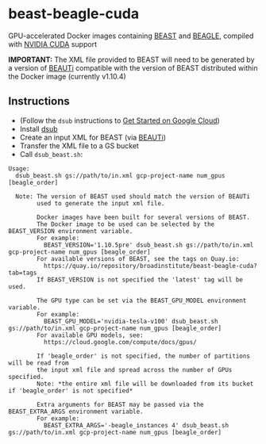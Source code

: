 
# beast-beagle-cuda
GPU-accelerated Docker images containing [BEAST](http://beast.community/about) and [BEAGLE](http://beast.community/beagle), compiled with [NVIDIA CUDA](https://developer.nvidia.com/cuda-zone) support

**IMPORTANT:** The XML file provided to BEAST will need to be generated by a version of [BEAUTi](http://beast.community/beauti) compatible with the version of BEAST distributed within the Docker image (currently v1.10.4)

## Instructions
* (Follow the `dsub` instructions to [Get Started on Google Cloud](https://github.com/DataBiosphere/dsub#getting-started-on-google-cloud))
* Install [dsub](https://github.com/DataBiosphere/dsub)
* Create an input XML for BEAST (via [BEAUTi](http://beast.community/beauti))
* Transfer the XML file to a GS bucket
* Call `dsub_beast.sh`:
```
Usage:
  dsub_beast.sh gs://path/to/in.xml gcp-project-name num_gpus [beagle_order]

  Note: The version of BEAST used should match the version of BEAUTi
        used to generate the input xml file.

        Docker images have been built for several versions of BEAST.
        The Docker image to be used can be selected by the BEAST_VERSION environment variable.
        For example:
          BEAST_VERSION='1.10.5pre' dsub_beast.sh gs://path/to/in.xml gcp-project-name num_gpus [beagle_order]
        For available versions of BEAST, see the tags on Quay.io:
          https://quay.io/repository/broadinstitute/beast-beagle-cuda?tab=tags
        If BEAST_VERSION is not specified the 'latest' tag will be used.

        The GPU type can be set via the BEAST_GPU_MODEL environment variable.
        For example:
          BEAST_GPU_MODEL='nvidia-tesla-v100' dsub_beast.sh gs://path/to/in.xml gcp-project-name num_gpus [beagle_order]
        For available GPU models, see:
          https://cloud.google.com/compute/docs/gpus/

        If 'beagle_order' is not specified, the number of partitions will be read from
        the input xml file and spread across the number of GPUs specified.
        Note: *the entire xml file will be downloaded from its bucket if 'beagle_order' is not specified*

        Extra arguments for BEAST may be passed via the BEAST_EXTRA_ARGS environment variable.
        For example:
          BEAST_EXTRA_ARGS='-beagle_instances 4' dsub_beast.sh gs://path/to/in.xml gcp-project-name num_gpus [beagle_order]
```